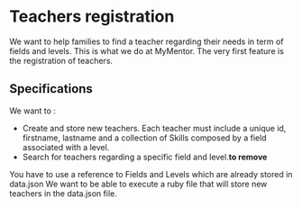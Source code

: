 <h1>Teachers registration</h1>
We want to help families to find a teacher regarding their needs in term of fields and levels. This is what we do at MyMentor. The very first feature is the registration of teachers.
<h2>Specifications</h2>
We want to :
<ul>
  <li>Create and store new teachers. Each teacher must include a unique id, firstname, lastname and a collection of Skills composed by a field associated with a level.</li>
  <li>Search for teachers regarding a specific field and level.<b>to remove</b></li>
</ul>
<p>
  You have to use a reference to Fields and Levels which are already stored in data.json
  We want to be able to execute a ruby file that will store new teachers in the data.json file.
</p>